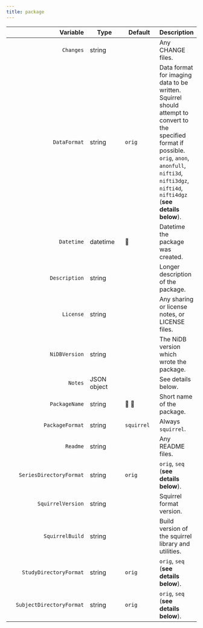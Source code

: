```yaml
---
title: package
---
```


<table data-full-width="true"><thead><tr><th width="274" align="right">Variable</th><th width="128.00000000000003">Type</th><th width="119">Default</th><th>Description</th></tr></thead><tbody><tr><td align="right"><code>Changes</code></td><td>string</td><td></td><td>Any CHANGE files.</td></tr><tr><td align="right"><code>DataFormat</code></td><td>string</td><td><code>orig</code></td><td>Data format for imaging data to be written. Squirrel should attempt to convert to the specified format if possible. <code>orig</code>, <code>anon</code>, <code>anonfull</code>, <code>nifti3d</code>, <code>nifti3dgz</code>, <code>nifti4d</code>, <code>nifti4dgz</code> (<strong>see details below</strong>).</td></tr><tr><td align="right"><code>Datetime</code></td><td>datetime</td><td><span data-gb-custom-inline data-tag="emoji" data-code="1f534">🔴</span> </td><td>Datetime the package was created.</td></tr><tr><td align="right"><code>Description</code></td><td>string</td><td></td><td>Longer description of the package.</td></tr><tr><td align="right"><code>License</code></td><td>string</td><td></td><td>Any sharing or license notes, or LICENSE files.</td></tr><tr><td align="right"><code>NiDBVersion</code></td><td>string</td><td></td><td>The NiDB version which wrote the package.</td></tr><tr><td align="right"><code>Notes</code></td><td>JSON object</td><td></td><td>See details below.</td></tr><tr><td align="right"><code>PackageName</code></td><td>string</td><td><span data-gb-custom-inline data-tag="emoji" data-code="1f534">🔴</span> <span data-gb-custom-inline data-tag="emoji" data-code="1f535">🔵</span></td><td>Short name of the package.</td></tr><tr><td align="right"><code>PackageFormat</code></td><td>string</td><td><code>squirrel</code></td><td>Always <code>squirrel</code>.</td></tr><tr><td align="right"><code>Readme</code></td><td>string</td><td></td><td>Any README files.</td></tr><tr><td align="right"><code>SeriesDirectoryFormat</code></td><td>string</td><td><code>orig</code></td><td><code>orig</code>, <code>seq</code> (<strong>see details below</strong>).</td></tr><tr><td align="right"><code>SquirrelVersion</code></td><td>string</td><td></td><td>Squirrel format version.</td></tr><tr><td align="right"><code>SquirrelBuild</code></td><td>string</td><td></td><td>Build version of the squirrel library and utilities.</td></tr><tr><td align="right"><code>StudyDirectoryFormat</code></td><td>string</td><td><code>orig</code></td><td><code>orig</code>, <code>seq</code> (<strong>see details below</strong>).</td></tr><tr><td align="right"><code>SubjectDirectoryFormat</code></td><td>string</td><td><code>orig</code></td><td><code>orig</code>, <code>seq</code> (<strong>see details below</strong>).</td></tr></tbody></table>
